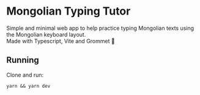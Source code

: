 # Mongolian Typing Tutor
Simple and minimal web app to help practice typing Mongolian texts using the Mongolian keyboard layout.  
Made with Typescript, Vite and Grommet 🚀 

## Running
Clone and run:
```
yarn && yarn dev
```
